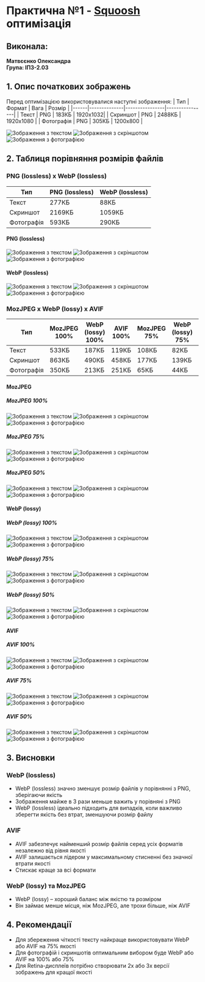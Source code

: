 # Практична №1 - [Squoosh](https://squoosh.app/) оптимізація

## Виконала:  
**Матвєєнко Олександра**  
**Група: ІПЗ-2.03**

## 1. Опис початкових зображень

Перед оптимізацією використовувалися наступні зображення:
| Тип | Формат | Вага | Розмір |
|------|--------------|----------------|----------------|
| Текст | PNG | 183КБ | 1920x1032|
| Скриншот | PNG | 2488КБ | 1920x1080 |
| Фотографія | PNG | 305КБ | 1200x800 |

![Зображення з текстом](Images/Originals/TextImage.png)
![Зображення з скріншотом](Images/Originals/Screenshot.png)
![Зображення з фотографією](Images/Originals/Photo.png)

## 2. Таблиця порівняння розмірів файлів
### PNG (lossless) х WebP (lossless)
| Тип | PNG (lossless) | WebP (lossless) |
|------|--------------|----------------|
| Текст | 277КБ | 88КБ |
| Скриншот | 2169КБ | 1059КБ |
| Фотографія | 593КБ | 290КБ |

#### PNG (lossless)
![Зображення з текстом](Images/PNG(lossless)/PNG(lossless)_TextImage.png)
![Зображення з скріншотом](Images/PNG(lossless)/PNG(lossless)_Screenshot.png)
![Зображення з фотографією](Images/PNG(lossless)/PNG(lossless)_Photo.png)

#### WebP (lossless)
![Зображення з текстом](Images/WebP(lossless)/WebP(lossless)_TextImage.webp)
![Зображення з скріншотом](Images/WebP(lossless)/WebP(lossless)_Screenshot.webp)
![Зображення з фотографією](Images/WebP(lossless)/WebP(lossless)_Photo.webp)

### MozJPEG x WebP (lossy) x AVIF
| Тип         | MozJPEG 100% | WebP (lossy) 100% | AVIF 100% | MozJPEG 75% | WebP (lossy) 75% | AVIF 75% | MozJPEG 50% | WebP (lossy) 50% | AVIF 50% |
|------------|-------------|------------------|----------|-------------|------------------|----------|-------------|------------------|----------|
| Текст  | 533КБ      | 187КБ           | 119КБ   | 108КБ      | 82КБ            | 55КБ     | 75КБ       | 68КБ            | 41КБ     |
| Скриншот | 863КБ      | 490КБ           | 458КБ   | 177КБ      | 139КБ           | 169КБ    | 111КБ      | 104КБ           | 83КБ     |
| Фотографія | 350КБ      | 213КБ           | 251КБ   | 65КБ       | 44КБ            | 54КБ     | 43КБ       | 32КБ            | 26КБ     |

#### MozJPEG
##### MozJPEG 100%
![Зображення з текстом](Images/MozJPEG/MozJPEG100/MozJPEG_TextImage_100.jpg)
![Зображення з скріншотом](Images/MozJPEG/MozJPEG100/MozJPEG_Screenshot_100.jpg)
![Зображення з фотографією](Images/MozJPEG/MozJPEG100/MozJPEG_Photo_100.jpg)

##### MozJPEG 75%
![Зображення з текстом](Images/MozJPEG/MozJPEG75/MozJPEG_TextImage_75.jpg)
![Зображення з скріншотом](Images/MozJPEG/MozJPEG75/MozJPEG_Screenshot_75.jpg)
![Зображення з фотографією](Images/MozJPEG/MozJPEG75/MozJPEG_Photo_75.jpg)

##### MozJPEG 50%
![Зображення з текстом](Images/MozJPEG/MozJPEG50/MozJPEG_TextImage_50.jpg)
![Зображення з скріншотом](Images/MozJPEG/MozJPEG50/MozJPEG_Screenshot_50.jpg)
![Зображення з фотографією](Images/MozJPEG/MozJPEG50/MozJPEG_Photo_50.jpg)

#### WebP (lossy)
##### WebP (lossy) 100%
![Зображення з текстом](Images/WebP(lossy)/WebP(lossy)100/WebP(lossy)_TextImage_100.webp)
![Зображення з скріншотом](Images/WebP(lossy)/WebP(lossy)100/WebP(lossy)_Screenshot_100.webp)
![Зображення з фотографією](Images/WebP(lossy)/WebP(lossy)100/WebP(lossy)_Photo_100.webp)

##### WebP (lossy) 75%
![Зображення з текстом](Images/WebP(lossy)/WebP(lossy)75/WebP(lossy)_TextImage_75.webp)
![Зображення з скріншотом](Images/WebP(lossy)/WebP(lossy)75/WebP(lossy)_Screenshot_75.webp)
![Зображення з фотографією](Images/WebP(lossy)/WebP(lossy)75/WebP(lossy)_Photo_75.webp)

##### WebP (lossy) 50%
![Зображення з текстом](Images/WebP(lossy)/WebP(lossy)50/WebP(lossy)_TextImage_50.webp)
![Зображення з скріншотом](Images/WebP(lossy)/WebP(lossy)50/WebP(lossy)_Screenshot_50.webp)
![Зображення з фотографією](Images/WebP(lossy)/WebP(lossy)50/WebP(lossy)_Photo_50.webp)

#### AVIF
##### AVIF 100%
![Зображення з текстом](Images/AVIF/AVIF100/AVIF_TextImage_100.avif)
![Зображення з скріншотом](Images/AVIF/AVIF100/AVIF_Screenshot_100.avif)
![Зображення з фотографією](Images/AVIF/AVIF100/AVIF_Photo_100.avif)

##### AVIF 75%
![Зображення з текстом](Images/AVIF/AVIF75/AVIF_TextImage_75.avif)
![Зображення з скріншотом](Images/AVIF/AVIF75/AVIF_Screenshot_75.avif)
![Зображення з фотографією](Images/AVIF/AVIF75/AVIF_Photo_75.avif)

##### AVIF 50%
![Зображення з текстом](Images/AVIF/AVIF50/AVIF_TextImage_50.avif)
![Зображення з скріншотом](Images/AVIF/AVIF50/AVIF_Screenshot_50.avif)
![Зображення з фотографією](Images/AVIF/AVIF50/AVIF_Photo_50.avif)

## 3. Висновки
### WebP (lossless)
- WebP (lossless) значно зменшує розмір файлів у порівнянні з PNG, зберігаючи якість
- Зображення майже в 3 рази меньше важить у порівняні з PNG
- WebP (lossless) ідеально підходить для випадків, коли важливо зберегти якість без втрат, зменшуючи розмір файлу

### AVIF
- AVIF забезпечує найменший розмір файлів серед усіх форматів незалежно від рівня якості
- AVIF залишається лідером у максимальному стисненні без значної втрати якості
- Стискає краще за всі формати

### WebP (lossy) та MozJPEG
- WebP (lossy) – хороший баланс між якістю та розміром
- Він займає менше місця, ніж MozJPEG, але трохи більше, ніж AVIF

## 4. Рекомендації
- Для збереження чіткості тексту найкраще використовувати WebP або AVIF на 75% якості
- Для фотографій і скриншотів оптимальним вибором буде WebP або AVIF на 100% або 75%
- Для Retina-дисплеїв потрібно створювати 2x або 3x версії зображень для кращої якості
